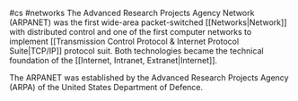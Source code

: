 #cs #networks
The Advanced Research Projects Agency Network (ARPANET) was the first wide-area packet-switched [[Networks|Network]] with distributed control and one of the first computer networks to implement [[Transmission Control Protocol & Internet Protocol Suite|TCP/IP]] protocol suit. Both technologies became the technical foundation of the [[Internet, Intranet, Extranet|Internet]].

The ARPANET was established by the Advanced Research Projects Agency (ARPA) of the United States Department of Defence. 

